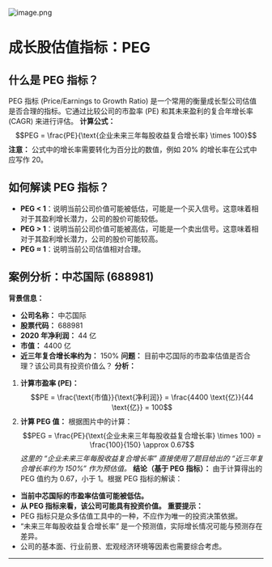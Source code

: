 ![image.png](https://raw.githubusercontent.com/SAMLAY-c/obsidian-photos/university/img/20250515061842298.png)
# 成长股估值指标：PEG
## 什么是 PEG 指标？
PEG 指标 (Price/Earnings to Growth Ratio) 是一个常用的衡量成长型公司估值是否合理的指标。它通过比较公司的市盈率 (PE) 和其未来盈利的复合年增长率 (CAGR) 来进行评估。
**计算公式：**
$$PEG = \frac{PE}{\text{企业未来三年每股收益复合增长率} \times 100}$$
**注意：** 公式中的增长率需要转化为百分比的数值，例如 20% 的增长率在公式中应写作 20。
## 如何解读 PEG 指标？
- **PEG < 1**：说明当前公司价值可能被低估，可能是一个买入信号。这意味着相对于其盈利增长潜力，公司的股价可能较低。
- **PEG > 1**：说明当前公司价值可能被高估，可能是一个卖出信号。这意味着相对于其盈利增长潜力，公司的股价可能较高。
- **PEG ≈ 1**：说明当前公司估值相对合理。
## 案例分析：中芯国际 (688981)
**背景信息：**
* **公司名称：** 中芯国际
* **股票代码：** 688981
* **2020 年净利润：** 44 亿
* **市值：** 4400 亿
* **近三年复合增长率约为：** 150%
**问题：**
目前中芯国际的市盈率估值是否合理？该公司具有投资价值么？
**分析：**
1.  **计算市盈率 (PE)：**
    $$PE = \frac{\text{市值}}{\text{净利润}} = \frac{4400 \text{亿}}{44 \text{亿}} = 100$$
2.  **计算 PEG 值：**
    根据图片中的计算：
    $$PEG = \frac{PE}{\text{企业未来三年每股收益复合增长率} \times 100} = \frac{100}{150} \approx 0.67$$
    *这里的 “企业未来三年每股收益复合增长率” 直接使用了题目给出的 “近三年复合增长率约为 150%” 作为预估值。*
**结论（基于 PEG 指标）：**
由于计算得出的 PEG 值约为 0.67，小于 1。根据 PEG 指标的解读：
* **当前中芯国际的市盈率估值可能被低估。**
* **从 PEG 指标来看，该公司可能具有投资价值。**
**重要提示：**
* PEG 指标只是众多估值工具中的一种，不应作为唯一的投资决策依据。
* “未来三年每股收益复合增长率” 是一个预测值，实际增长情况可能与预测存在差异。
* 公司的基本面、行业前景、宏观经济环境等因素也需要综合考虑。
---
